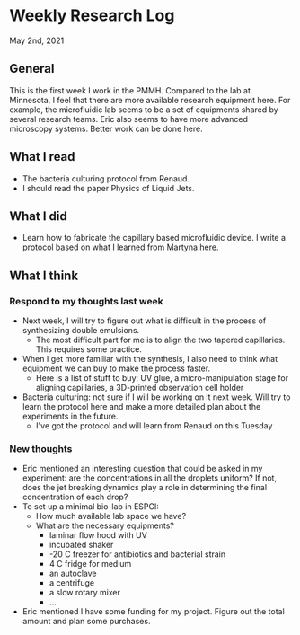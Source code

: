 
# Weekly Research Log
May 2nd, 2021
## General
This is the first week I work in the PMMH. Compared to the lab at Minnesota, I feel that there are more available research equipment here. For example, the microfluidic lab seems to be a set of equipments shared by several research teams. Eric also seems to have more advanced microscopy systems. Better work can be done here. 
## What I read
- The bacteria culturing protocol from Renaud.
- I should read the paper Physics of Liquid Jets.
## What I did
- Learn how to fabricate the capillary based microfluidic device. I write a protocol based on what I learned from Martyna [here](https://docs.google.com/document/d/1xi53hCjQp44XoefP6ndCJBv5czjRUspcH9nrtTsYYJM/edit?usp=sharing).
## What I think

### Respond to my thoughts last week
- Next week, I will try to figure out what is difficult in the process of synthesizing double emulsions.
  - The most difficult part for me is to align the two tapered capillaries. This requires some practice.
- When I get more familiar with the synthesis, I also need to think what equipment we can buy to make the process faster.
  - Here is a list of stuff to buy: UV glue, a micro-manipulation stage for aligning capillaries, a 3D-printed observation cell holder
- Bacteria culturing: not sure if I will be working on it next week. Will try to learn the protocol here and make a more detailed plan about the experiments in the future.
  - I've got the protocol and will learn from Renaud on this Tuesday

### New thoughts
- Eric mentioned an interesting question that could be asked in my experiment: are the concentrations in all the droplets uniform? If not, does the jet breaking dynamics play a role in determining the final concentration of each drop? 
- To set up a minimal bio-lab in ESPCI:
  - How much available lab space we have?
  - What are the necessary equipments?
    - laminar flow hood with UV
    - incubated shaker
    - -20 C freezer for antibiotics and bacterial strain
    - 4 C fridge for medium
    - an autoclave
    - a centrifuge
    - a slow rotary mixer
    - ...
- Eric mentioned I have some funding for my project. Figure out the total amount and plan some purchases.
